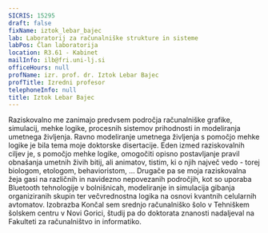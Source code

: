 ```yaml
---
SICRIS: 15295
draft: false
fixName: iztok_lebar_bajec
lab: Laboratorij za računalniške strukture in sisteme
labPos: Član laboratorija
location: R3.61 - Kabinet
mailInfo: ilb@fri.uni-lj.si
officeHours: null
profName: izr. prof. dr. Iztok Lebar Bajec
profTitle: Izredni profesor
telephoneInfo: null
title: Iztok Lebar Bajec
---
```



Raziskovalno me zanimajo predvsem področja računalniške grafike, simulacij, mehke logike, procesnih sistemov prihodnosti in modeliranja umetnega življenja. Ravno modeliranje umetnega življenja s pomočjo mehke logike je bila tema moje doktorske disertacije. Eden izmed raziskovalnih ciljev je, s pomočjo mehke logike, omogočiti opisno postavljanje pravil obnašanja umetnih živih bitij, ali animatov, tistim, ki o njih največ vedo - torej biologom, etologom, behavioristom, ... Drugače pa se moja raziskovalna žeja gasi na različnih in navidezno nepovezanih področjih, kot so uporaba Bluetooth tehnologije v bolnišnicah, modeliranje in simulacija gibanja organiziranih skupin ter večvrednostna logika na osnovi kvantnih celularnih avtomatov.
Izobrazba
Končal sem srednjo računalniško šolo v Tehniškem šolskem centru v Novi Gorici, študij pa do doktorata znanosti nadaljeval na Fakulteti za računalništvo in informatiko.